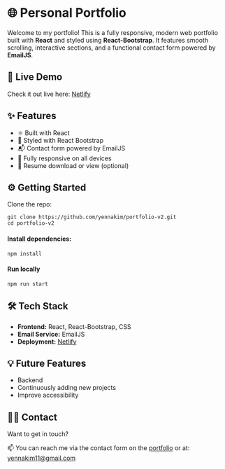 # 🌐 Personal Portfolio

Welcome to my portfolio! This is a fully responsive, modern web portfolio built with **React** and styled using **React-Bootstrap**. It features smooth scrolling, interactive sections, and a functional contact form powered by **EmailJS**.

## 🚀 Live Demo

Check it out live here: [Netlify](https://daunkim.netlify.app)


## ✨ Features

- ⚛️ Built with React
- 🎨 Styled with React Bootstrap
- 📬 Contact form powered by EmailJS
- 📱 Fully responsive on all devices
- 📄 Resume download or view (optional)

## ⚙️ Getting Started

Clone the repo:

```
git clone https://github.com/yennakim/portfolio-v2.git
cd portfolio-v2
```

#### Install dependencies:
`npm install`

#### Run locally
`npm run start`

## 🛠️ Tech Stack

- **Frontend:** React, React-Bootstrap, CSS
- **Email Service:** EmailJS
- **Deployment:** [Netlify](https://daunkim.netlify.app)

## 💡 Future Features
- Backend
- Continuously adding new projects
- Improve accessibility

## 🙋‍♂️ Contact
Want to get in touch?

📫 You can reach me via the contact form on the [portfolio](https://daunkim.netlify.app) or at: yennakim11@gmail.com


